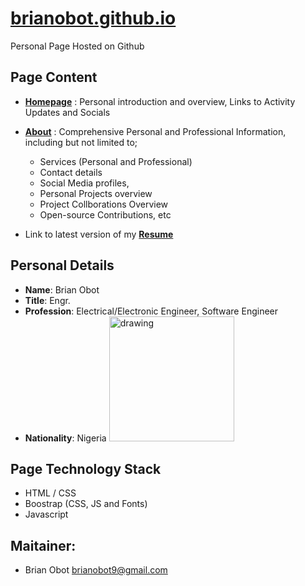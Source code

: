 # [brianobot.github.io](https://brianobot.github.io/)

Personal Page Hosted on Github

## Page Content
- [**Homepage**](https://brianobot.github.io/) : Personal introduction and overview, Links to Activity Updates and Socials
- [**About**](https://brianobot.github.io/about.html) : Comprehensive Personal and Professional Information, including but not limited to; 
  - Services (Personal and Professional)
  - Contact details
  - Social Media profiles, 
  - Personal Projects overview
  - Project Collborations Overview
  - Open-source Contributions, etc
  
- Link to latest version of my [**Resume**](https://raw.githubusercontent.com/brianobot/Resume/master/_Resume.pdf)

## Personal Details
- **Name**: Brian Obot
- **Title**: Engr.
- **Profession**: Electrical/Electronic Engineer, Software Engineer
- **Nationality**: Nigeria <img src="https://github.com/csmoore/country-flag-icons/raw/master/country-flags-4x3-png/ng.png" alt="drawing" width="200"/>


## Page Technology Stack
- HTML / CSS
- Boostrap (CSS, JS and Fonts)
- Javascript


## Maitainer:
- Brian Obot <brianobot9@gmail.com>
